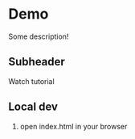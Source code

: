 # Demo

Some description!

## Subheader

Watch tutorial

## Local dev

1. open index.html in your browser